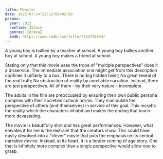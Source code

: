 ```yaml
---
title: Monster
date: 2025-07-24T22:12:01+02:00
params:
  year: 2013
  runtime: 127min
  genres: [drama]
  imdb: https://www.imdb.com/title/tt23736044/
---
```


A young boy is bullied by a teacher at school.
A young boy bullies another boy at school.
A young boy makes a friend at school.

Stating only that this movie uses the trope of "multiple perspectives" does it a disservice.
The immediate association one might get from this description confines it unfairly to a box.
There is no big hidden twist; No great reveal of the real truth; No obstruction of reality by unreliable narration.
Instead, there are just perspectives.
All of them - by their very nature - incomplete.

The adults in the film are preoccupied by ensuring their own public persona complies with their societies cultural norms.
They manipulate the perspective of others (and themselves) in service of this goal.
This morphs the reality which the characters inhabit and makes the ending that much more devastating.

The movie is beautifully shot and has great performances.
However, what elevates it for me is the restraint that the creators show.
This could have easily devolved into a "clever" movie that puts the emphasis on its central narrative device.
Instead, at its heart, it is a tender coming of age story.
One that is infinitely more complex than a single perspective would allow one to grasp.

